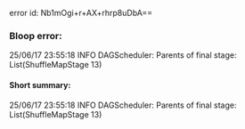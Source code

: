 error id: Nb1mOgi+r+AX+rhrp8uDbA==
### Bloop error:

25/06/17 23:55:18 INFO DAGScheduler: Parents of final stage: List(ShuffleMapStage 13)
#### Short summary: 

25/06/17 23:55:18 INFO DAGScheduler: Parents of final stage: List(ShuffleMapStage 13)